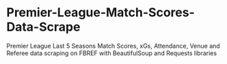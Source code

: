 # Premier-League-Match-Scores-Data-Scrape
Premier League Last 5 Seasons Match Scores, xGs, Attendance, Venue and Referee data scraping on FBREF with BeautifulSoup and Requests libraries
